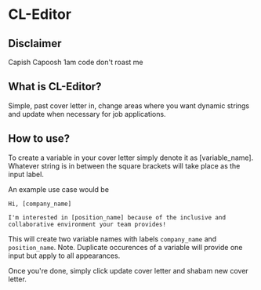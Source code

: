 # CL-Editor
 

Disclaimer
--
Capish Capoosh 1am code don't roast me

What is CL-Editor?
--
Simple, past cover letter in, change areas where you want dynamic strings and update when necessary for job applications.

How to use?
--

To create a variable in your cover letter simply denote it as [variable_name]. Whatever string is in between the square brackets will take place as the input label. 

An example use case would be
```
Hi, [company_name]

I'm interested in [position_name] because of the inclusive and collaborative environment your team provides!
```

This will create two variable names with labels `company_name` and `position_name`. 
Note. Duplicate occurences of a variable will provide one input but apply to all appearances.

Once you're done, simply click update cover letter and shabam new cover letter.

